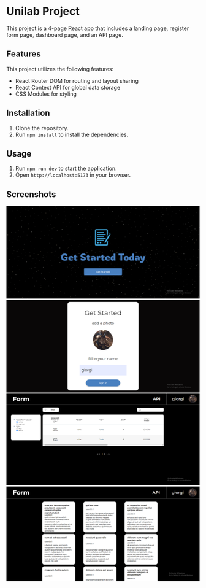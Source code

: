 # Unilab Project

This project is a 4-page React app that includes a landing page, register form page, dashboard page, and an API page.

## Features

This project utilizes the following features:

- React Router DOM for routing and layout sharing
- React Context API for global data storage
- CSS Modules for styling

## Installation

1. Clone the repository.
2. Run `npm install` to install the dependencies.

## Usage

1. Run `npm run dev` to start the application.
2. Open `http://localhost:5173` in your browser.

## Screenshots

![Screenshot 1](src/assets/images/screenshot1.png)
![Screenshot 2](src/assets/images/screenshot2.png)
![Screenshot 3](src/assets/images/screenshot3.png)
![Screenshot 4](src/assets/images/screenshot4.png)
